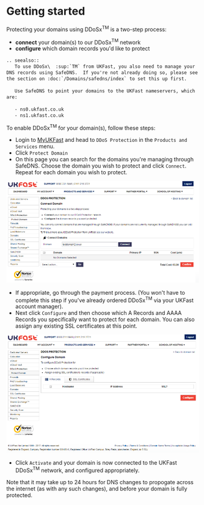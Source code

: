 # Getting started

Protecting your domains using DDoSx<sup>TM</sup> is a two-step process:

- **connect** your domain(s) to our DDoSx<sup>TM</sup> network
- **configure** which domain records you'd like to protect

```eval_rst
.. seealso::
   To use DDoSx\  :sup:`TM` from UKFast, you also need to manage your DNS records using SafeDNS.  If you're not already doing so, please see the section on :doc:`/Domains/safedns/index` to set this up first.

   Use SafeDNS to point your domains to the UKFast nameservers, which are:

   - ns0.ukfast.co.uk
   - ns1.ukfast.co.uk
```

To enable DDoSx<sup>TM</sup> for your domain(s), follow these steps:

- Login to [MyUKFast](https://my.ukfast.co.uk) and head to `DDoS Protection` in the `Products and Services` menu.
- Click `Protect Domain`
- On this page you can search for the domains you're managing through SafeDNS.  Choose the domain you wish to protect and click `Connect`.  Repeat for each domain you wish to protect.

![connect](files/connect.PNG)

- If appropriate, go through the payment process. (You won't have to complete this step if you've already ordered DDoSx<sup>TM</sup> via your UKFast account manager).
- Next click `Configure` and then choose which A Records and AAAA Records you specifically want to protect for each domain.  You can also assign any existing SSL certificates at this point.

![configuredomain](files/configuredomain.PNG)

- Click `Activate` and your domain is now connected to the UKFast DDoSx<sup>TM</sup> network, and configured appropriately.  

Note that it may take up to 24 hours for DNS changes to propogate across the internet (as with any such changes), and before your domain is fully protected.

